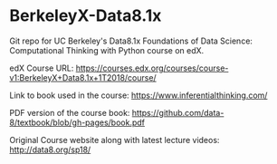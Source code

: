 # BerkeleyX-Data8.1x
Git repo for UC Berkeley's Data8.1x Foundations of Data Science: Computational Thinking with Python course on edX. 

edX Course URL: https://courses.edx.org/courses/course-v1:BerkeleyX+Data8.1x+1T2018/course/

Link to book used in the course: https://www.inferentialthinking.com/

PDF version of the course book: https://github.com/data-8/textbook/blob/gh-pages/book.pdf

Original Course website along with latest lecture videos: http://data8.org/sp18/
